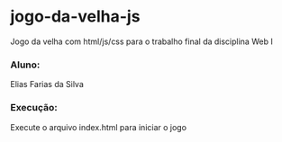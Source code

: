 # jogo-da-velha-js
Jogo da velha com html/js/css para o trabalho final da disciplina Web I
### Aluno: 
Elias Farias da Silva
### Execução:
Execute o arquivo index.html para iniciar o jogo
